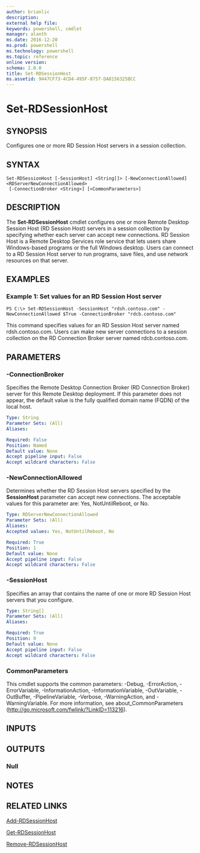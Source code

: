 ```yaml
---
author: brianlic
description: 
external help file: 
keywords: powershell, cmdlet
manager: alanth
ms.date: 2016-12-20
ms.prod: powershell
ms.technology: powershell
ms.topic: reference
online version: 
schema: 2.0.0
title: Set-RDSessionHost
ms.assetid: 9447CF73-4CD4-495F-8757-DA8156325BCC
---
```


# Set-RDSessionHost

## SYNOPSIS
Configures one or more RD Session Host servers in a session collection.

## SYNTAX

```
Set-RDSessionHost [-SessionHost] <String[]> [-NewConnectionAllowed] <RDServerNewConnectionAllowed>
 [-ConnectionBroker <String>] [<CommonParameters>]
```

## DESCRIPTION
The **Set-RDSessionHost** cmdlet configures one or more Remote Desktop Session Host (RD Session Host) servers in a session collection by specifying whether each server can accept new connections.
RD Session Host is a Remote Desktop Services role service that lets users share Windows-based programs or the full Windows desktop.
Users can connect to a RD Session Host server to run programs, save files, and use network resources on that server.

## EXAMPLES

### Example 1: Set values for an RD  Session Host server
```
PS C:\> Set-RDSessionHost -SessionHost "rdsh.contoso.com" -NewConnectionAllowed $True -ConnectionBroker "rdcb.contoso.com"
```

This command specifies values for an RD Session Host server named rdsh.contoso.com.
Users can make new server connections to a session collection on the RD Connection Broker server named rdcb.contoso.com.

## PARAMETERS

### -ConnectionBroker
Specifies the Remote Desktop Connection Broker (RD Connection Broker) server for this Remote Desktop deployment.
If this parameter does not appear, the default value is the fully qualified domain name (FQDN) of the local host.

```yaml
Type: String
Parameter Sets: (All)
Aliases: 

Required: False
Position: Named
Default value: None
Accept pipeline input: False
Accept wildcard characters: False
```

### -NewConnectionAllowed
Determines whether the RD Session Host servers specified by the **SessionHost** parameter can accept new connections.
The acceptable values for this parameter are: Yes, NotUntilReboot, or No.

```yaml
Type: RDServerNewConnectionAllowed
Parameter Sets: (All)
Aliases: 
Accepted values: Yes, NotUntilReboot, No

Required: True
Position: 1
Default value: None
Accept pipeline input: False
Accept wildcard characters: False
```

### -SessionHost
Specifies an array that contains the name of one or more RD Session Host servers that you configure.

```yaml
Type: String[]
Parameter Sets: (All)
Aliases: 

Required: True
Position: 0
Default value: None
Accept pipeline input: False
Accept wildcard characters: False
```

### CommonParameters
This cmdlet supports the common parameters: -Debug, -ErrorAction, -ErrorVariable, -InformationAction, -InformationVariable, -OutVariable, -OutBuffer, -PipelineVariable, -Verbose, -WarningAction, and -WarningVariable. For more information, see about_CommonParameters (http://go.microsoft.com/fwlink/?LinkID=113216).

## INPUTS

## OUTPUTS

### Null

## NOTES

## RELATED LINKS

[Add-RDSessionHost](./Add-RDSessionHost.md)

[Get-RDSessionHost](./Get-RDSessionHost.md)

[Remove-RDSessionHost](./Remove-RDSessionHost.md)

